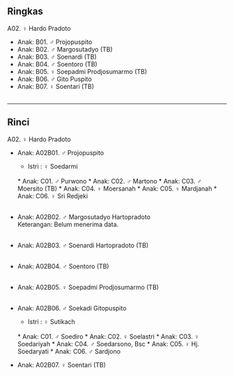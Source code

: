 ## Ringkas

A02. ♀ Hardo Pradoto
	<br/>

*	Anak: B01. ♂ Projopuspito 
*	Anak: B02. ♂ Margosutadyo (TB)
*	Anak: B03. ♂ Soenardi (TB)
*	Anak: B04. ♂ Soentoro (TB)
*	Anak: B05. ♀ Soepadmi Prodjosumarmo (TB)
*	Anak: B06. ♂ Gito Puspito
*	Anak: B07. ♀ Soentari (TB)
	<br/><br/>

-- -- --

## Rinci

A02. ♀ Hardo Pradoto
	<br/>

*	Anak: A02B01. ♂ Projopuspito 
	*	Istri : ♀ Soedarmi
	<br/>
	*	Anak: C01. ♂ Purwono 
	*	Anak: C02. ♂ Martono
	*	Anak: C03. ♂ Moersito (TB)
	*	Anak: C04. ♀ Moersanah
	*	Anak: C05. ♀ Mardjanah
	*	Anak: C06. ♀ Sri Redjeki
	<br/><br/>

*	Anak: A02B02. ♂ Margosutadyo Hartopradoto
	<br/>Keterangan: Belum menerima data.
	<br/><br/>

*	Anak: A02B03. ♂ Soenardi Hartopradoto (TB)
	<br/><br/>

*	Anak: A02B04. ♂ Soentoro (TB)
	<br/><br/>

*	Anak: A02B05. ♀ Soepadmi Prodjosumarmo (TB)
	<br/><br/>

*	Anak: A02B06. ♂ Soekadi Gitopuspito
	*	Istri : ♀ Sutikach
	<br/>
	*	Anak: C01. ♂ Soediro
	*	Anak: C02. ♀ Soelastri 
	*	Anak: C03. ♀ Soedariyah
	*	Anak: C04. ♂ Soedarsono, Bsc
	*	Anak: C05. ♀ Hj. Soedaryati 
	*	Anak: C06. ♂ Sardjono

*	Anak: A02B07. ♀ Soentari (TB)
	<br/><br/>

